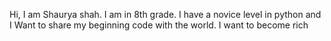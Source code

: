 Hi, I am Shaurya shah.
I am in 8th grade.
I have a novice level in python and I
Want to share my beginning code with the world. I
want to become rich

<!---
ShountyplayzYT/ShountyplayzYT is a ✨ special ✨ repository because its `README.md` (this file) appears on your GitHub profile.
You can click the Preview link to take a look at your changes.
--->
